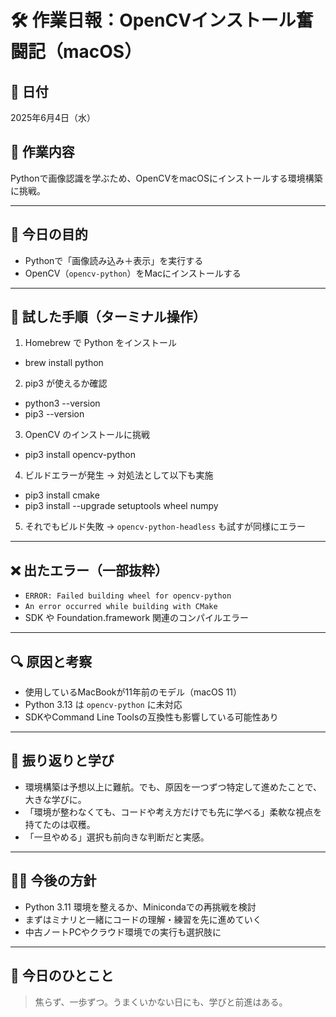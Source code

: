 # 🛠 作業日報：OpenCVインストール奮闘記（macOS）

## 📅 日付
2025年6月4日（水）

## 🧭 作業内容
Pythonで画像認識を学ぶため、OpenCVをmacOSにインストールする環境構築に挑戦。

---

## 🚩 今日の目的
- Pythonで「画像読み込み＋表示」を実行する
- OpenCV（`opencv-python`）をMacにインストールする

---

## 🔧 試した手順（ターミナル操作）

1. Homebrew で Python をインストール
- brew install python

2. pip3 が使えるか確認
- python3 --version
- pip3 --version

3. OpenCV のインストールに挑戦
- pip3 install opencv-python

4. ビルドエラーが発生 → 対処法として以下も実施
- pip3 install cmake
- pip3 install --upgrade setuptools wheel numpy

5. それでもビルド失敗 → `opencv-python-headless` も試すが同様にエラー

---

## ❌ 出たエラー（一部抜粋）

- `ERROR: Failed building wheel for opencv-python`
- `An error occurred while building with CMake`
- SDK や Foundation.framework 関連のコンパイルエラー

---

## 🔍 原因と考察

- 使用しているMacBookが11年前のモデル（macOS 11）
- Python 3.13 は `opencv-python` に未対応
- SDKやCommand Line Toolsの互換性も影響している可能性あり

---

## 🌱 振り返りと学び

- 環境構築は予想以上に難航。でも、原因を一つずつ特定して進めたことで、大きな学びに。
- 「環境が整わなくても、コードや考え方だけでも先に学べる」柔軟な視点を持てたのは収穫。
- 「一旦やめる」選択も前向きな判断だと実感。

---

## 🧘‍♀️ 今後の方針

- Python 3.11 環境を整えるか、Minicondaでの再挑戦を検討
- まずはミナリと一緒にコードの理解・練習を先に進めていく
- 中古ノートPCやクラウド環境での実行も選択肢に

---

## 💬 今日のひとこと

> 焦らず、一歩ずつ。うまくいかない日にも、学びと前進はある。
